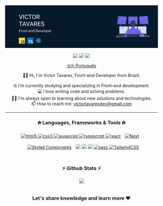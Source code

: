 ![Victor Tavares](./top.png)

<p align="center">
  <a href="https://github.com/victortavaresdev"><img src="https://img.shields.io/badge/GitHub-444444?style=for-the-badge&logo=github&logoColor=white" height="20" /></a>
  <a href="mailto:victortavaresdev@gmail.com"><img src="https://img.shields.io/badge/Gmail-D14836?style=for-the-badge&logo=gmail&logoColor=white" height="20" /></a>
  <a href="https://www.linkedin.com/in/victor-tavares-dev/"><img src="https://img.shields.io/badge/LinkedIn-0077B5?style=for-the-badge&logo=linkedin&logoColor=white" height="20" /></a>
</p>

<p align="center">
  <a href="https://github.com/victortavaresdev/victortavaresdev/blob/main/README_PT.md">🇧🇷 Português</a> 
</p>

<p align="center">
  🙋‍♂️ Hi, I'm Victor Tavares, Front-end Developer from Brazil.
  <br>
  <br>
  🤓 I'm currently studying and specializing in Front-end development.
  <br>
  💻 I love writing code and solving problems.
  <br>
  👨‍💻 I'm always open to learning about new solutions and technologies.
  <br>
  📫 How to reach me: <a href="mailto: victortavaresdev@gmail.com">victortavaresdev@gmail.com</a>
</p>

<hr>

<h3 align="center">🔥 Languages, Frameworks & Tools 🔥</h3>

<p align="center">
    <a href="https://www.w3.org/html/" target="_blank"> <img src="https://img.shields.io/badge/HTML5-071A2C?style=for-the-badge&logo=html5&logoColor=white" alt="html5" height="20"/>     </a>
    <a href="https://www.w3schools.com/css/" target="_blank"> <img src="https://img.shields.io/badge/CSS3-071A2C?style=for-the-badge&logo=css3&logoColor=white" alt="css3" height="20"/> </a>
     <a href="https://developer.mozilla.org/en-US/docs/Web/JavaScript" target="_blank"> <img src="https://img.shields.io/badge/JavaScript-071A2C?style=for-the-badge&logo=javascript&logoColor=white" alt="javascript" height="20"/> </a> 
    <a href="https://www.typescriptlang.org/" target="_blank"> <img src="https://img.shields.io/badge/TypeScript-071A2C?style=for-the-badge&logo=typescript&logoColor=white" alt="typescript" height="20"/> </a> 
    <a href="https://reactjs.org/" target="_blank"> <img src="https://img.shields.io/badge/React-071A2C?style=for-the-badge&logo=react&logoColor=white" alt="react" height="20"/></a>
    <a href="https://nextjs.org/" target="_blank"><img style="margin: 10px" src="https://img.shields.io/badge/Next-282C34?logo=next&logoColor=d6100d" alt="Next" height="20" /></a>
    <a href="https://styled-components.com/" target="_blank"><img style="margin: 10px" src="https://img.shields.io/static/v1?label=&message=styled-components&color=282C34&logo=styled-components&logoColor=DB7093" alt="Styled Components" height="20" /></a>
   <a href="https://testing-library.com/"><img src="https://img.shields.io/badge/Testing_Library-282C34?Testing_Library=for-the-badge&logo=testing-library&logoColor=ED3B3A"  height="20" /></a>
   <a href="https://jestjs.io/"><img src="https://img.shields.io/badge/Jest-282C34?logo=jest&logoColor=40f561"  height="20" /></a>
   <a href="https://git-scm.com/"><img src="https://img.shields.io/badge/git-282C34?logo=git&logoColor=F05032" height="20" /></a>
   <a href="https://sass-lang.com" target="_blank"> <img src="https://img.shields.io/badge/Sass-282C34?logo=sass&logoColor=CC6699" alt="sass" height="20" /> </a>
   <a href="https://tailwindcss.com/" target="_blank"> <img src="https://img.shields.io/badge/TailwindCSS-282C34?logo=Tailwindcss&logoColor=CC6699"                  alt="TailwindCSS" height="20" /> </a>
</p>

#

<h3 align="center">⚡ Github Stats ⚡</h3>

<div align="center" href="https://github.com/victortavaresdev">
  <img align="center" src="https://github-readme-stats.vercel.app/api/top-langs/?username=victortavaresdev&layout=compact&theme=tokyonight" />
</div>

#

<div align="center">

### Let's share knowledge and learn more ❤️ 

</div>











 
